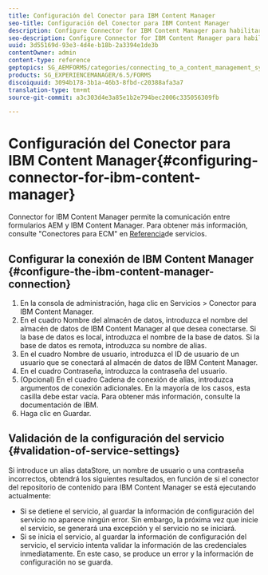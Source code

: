```yaml
---
title: Configuración del Conector para IBM Content Manager
seo-title: Configuración del Conector para IBM Content Manager
description: Configure Connector for IBM Content Manager para habilitar la comunicación entre los formularios AEM y IBM Content Manager.
seo-description: Configure Connector for IBM Content Manager para habilitar la comunicación entre los formularios AEM y IBM Content Manager.
uuid: 3d55169d-93e3-4d4e-b18b-2a3394e1de3b
contentOwner: admin
content-type: reference
geptopics: SG_AEMFORMS/categories/connecting_to_a_content_management_system
products: SG_EXPERIENCEMANAGER/6.5/FORMS
discoiquuid: 3094b178-3b1a-46b3-8fbd-c20388afa3a7
translation-type: tm+mt
source-git-commit: a3c303d4e3a85e1b2e794bec2006c335056309fb

---
```



# Configuración del Conector para IBM Content Manager{#configuring-connector-for-ibm-content-manager}

Connector for IBM Content Manager permite la comunicación entre formularios AEM y IBM Content Manager. Para obtener más información, consulte &quot;Conectores para ECM&quot; en [Referencia](https://www.adobe.com/go/learn_aemforms_services_63)de servicios.

## Configurar la conexión de IBM Content Manager {#configure-the-ibm-content-manager-connection}

1. En la consola de administración, haga clic en Servicios > Conector para IBM Content Manager.
1. En el cuadro Nombre del almacén de datos, introduzca el nombre del almacén de datos de IBM Content Manager al que desea conectarse. Si la base de datos es local, introduzca el nombre de la base de datos. Si la base de datos es remota, introduzca su nombre de alias.
1. En el cuadro Nombre de usuario, introduzca el ID de usuario de un usuario que se conectará al almacén de datos de IBM Content Manager.
1. En el cuadro Contraseña, introduzca la contraseña del usuario.
1. (Opcional) En el cuadro Cadena de conexión de alias, introduzca argumentos de conexión adicionales. En la mayoría de los casos, esta casilla debe estar vacía. Para obtener más información, consulte la documentación de IBM.
1. Haga clic en Guardar.

## Validación de la configuración del servicio {#validation-of-service-settings}

Si introduce un alias dataStore, un nombre de usuario o una contraseña incorrectos, obtendrá los siguientes resultados, en función de si el conector del repositorio de contenido para IBM Content Manager se está ejecutando actualmente:

* Si se detiene el servicio, al guardar la información de configuración del servicio no aparece ningún error. Sin embargo, la próxima vez que inicie el servicio, se generará una excepción y el servicio no se iniciará.
* Si se inicia el servicio, al guardar la información de configuración del servicio, el servicio intenta validar la información de las credenciales inmediatamente. En este caso, se produce un error y la información de configuración no se guarda.

